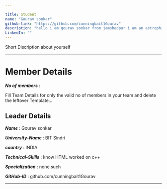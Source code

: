 ```yaml
---
                                                     
title: Student
name: "Gourav sonkar"
github-link: "https://github.com/cunningbait1Gourav"
description: "hello i am gourav sonkar from jamshedpur i am an astrophile"
LinkedIn: ""
---
```


Short Discription about yourself

---


# Member Details

_**No of members**_ : 

Fill Team Details for only the valid no of members in your team and delete the leftover Template...

## Leader Details

_**Name**_ : Gourav sonkar

_**University-Name**_ : BIT Sindri

_**country**_ : INDIA
 
_**Technical-Skills**_ : know HTML worked on c++

_**Specialization**_ : none such

_**GitHub-ID**_ : github.com/cunningbait1Gourav  

---

